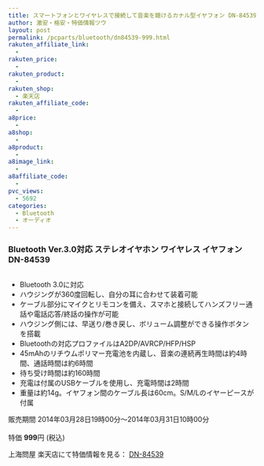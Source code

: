 ```yaml
---
title: スマートフォンとワイヤレスで接続して音楽を聴けるカナル型イヤフォン DN-84539 期間限定特価999円！
author: 激安・格安・特価情報ツウ
layout: post
permalink: /pcparts/bluetooth/dn84539-999.html
rakuten_affiliate_link:
  - 
rakuten_price:
  - 
rakuten_product:
  - 
rakuten_shop:
  - 楽天店
rakuten_affiliate_code:
  - 
a8price:
  - 
a8shop:
  - 
a8product:
  - 
a8image_link:
  - 
a8affiliate_code:
  - 
pvc_views:
  - 5692
categories:
  - Bluetooth
  - オーディオ
---
```

### Bluetooth Ver.3.0対応 ステレオイヤホン ワイヤレス イヤフォン DN-84539

<div class="img-bg2 img_L">
  <a href="http://hb.afl.rakuten.co.jp/hgc/032ab3e9.5b793415.039e5bec.4fa1c071/?pc=http%3a%2f%2fitem.rakuten.co.jp%2fdonya%2f84539%2f%3fscid%3daf_link_img&m=http%3a%2f%2fm.rakuten.co.jp%2fdonya%2fi%2f10931197%2f" target="_blank"><img src="http://hbb.afl.rakuten.co.jp/hgb/?pc=http%3a%2f%2fthumbnail.image.rakuten.co.jp%2f%400_mall%2fdonya%2fcabinet%2fitem24%2f84539-0.jpg%3f_ex%3d128x128&m=http%3a%2f%2fthumbnail.image.rakuten.co.jp%2f%400_mall%2fdonya%2fcabinet%2fitem24%2f84539-0.jpg" border="0" title="" alt="" /></a>
</div>

<!--more-->

  * Bluetooth 3.0に対応
  * ハウジングが360度回転し、自分の耳に合わせて装着可能
  * ケーブル部分にマイクとリモコンを備え、スマホと接続してハンズフリー通話や電話応答/終話の操作が可能
  * ハウジング側には、早送り/巻き戻し、ボリューム調整ができる操作ボタンを搭載
  * Bluetoothの対応プロファイルはA2DP/AVRCP/HFP/HSP
  * 45mAhのリチウムポリマー充電池を内蔵し、音楽の連続再生時間は約4時間、通話時間は約6時間
  * 待ち受け時間は約160時間
  * 充電は付属のUSBケーブルを使用し、充電時間は2時間
  * 重量は約14g。イヤフォン間のケーブル長は60cm。S/M/Lのイヤーピースが付属

販売期間 2014年03月28日19時00分～2014年03月31日10時00分  
<br clear="all" />特価 <span class="tokka-price"><strong>999</strong></span>円 (税込)  
  
上海問屋 楽天店にて特価情報を見る： <a href="http://hb.afl.rakuten.co.jp/hgc/032ab3e9.5b793415.039e5bec.4fa1c071/?pc=http%3a%2f%2fitem.rakuten.co.jp%2fdonya%2f84539%2f%3fscid%3daf_link_img&m=http%3a%2f%2fm.rakuten.co.jp%2fdonya%2fi%2f10931197%2f" target="_blank"><span class="fs150p">DN-84539</span></a>